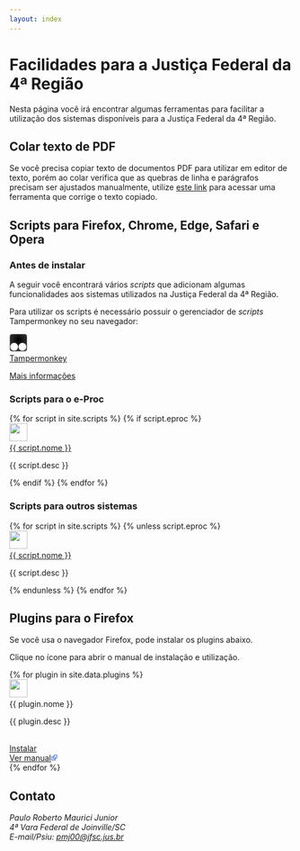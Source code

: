 ```yaml
---
layout: index
---
```


# Facilidades para a Justiça Federal da 4ª Região

Nesta página você irá encontrar algumas ferramentas para facilitar a utilização
dos sistemas disponíveis para a Justiça Federal da 4ª Região.

## Colar texto de PDF

Se você precisa copiar texto de documentos PDF para utilizar em editor de texto,
porém ao colar verifica que as quebras de linha e parágrafos precisam ser ajustados manualmente,
utilize [este link](/colar-texto-pdf) para acessar uma ferramenta que corrige o texto copiado.

## Scripts para Firefox, Chrome, Edge, Safari e Opera

### Antes de instalar

A seguir você encontrará vários _scripts_ que adicionam algumas funcionalidades
aos sistemas utilizados na Justiça Federal da 4ª Região.

Para utilizar os scripts é necessário possuir o gerenciador de _scripts_ Tampermonkey no seu navegador:

<div class="desktop">

<div class="icon">
<a href="/gerenciadores.html">
<img src="images/tampermonkey.svg" alt="" width="32" height="32"/>
<br>
Tampermonkey
</a>
</div>

</div>

[Mais informações](/gerenciadores.html)

<h3 id="scripts">Scripts para o e-Proc</h3>

<div class="desktop">
{% for script in site.scripts %}
	{% if script.eproc %}
	<div class="icon">
		<a href="{{ script.url }}">
		<img src="images/{{ script.icone }}" alt="" width="32" height="32"/>
		<br>
		{{ script.nome }}
		</a>
		<p>{{ script.desc }}</p>
	</div>
	{% endif %}
{% endfor %}
</div>

### Scripts para outros sistemas

<div class="desktop">
{% for script in site.scripts %}
	{% unless script.eproc %}
	<div class="icon">
		<a href="{{ script.url }}">
		<img src="images/{{ script.icone }}" alt="" width="32" height="32"/>
		<br>
		{{ script.nome }}
		</a>
		<p>{{ script.desc }}</p>
	</div>
	{% endunless %}
{% endfor %}
</div>

## Plugins para o Firefox

Se você usa o navegador Firefox, pode instalar os plugins abaixo.

Clique no ícone para abrir o manual de instalação e utilização.

<div class="desktop">
{% for plugin in site.data.plugins %}
<div class="icon">
	<img src="images/{{ plugin.icone }}" alt="" width="32" height="32"/><br>
	<span>{{ plugin.nome }}</span>
	<p>{{ plugin.desc }}</p>
	<br><a href="{{ plugin.urldownload }}">Instalar</a>
	<br><a href="{{ plugin.url }}" target="_blank" rel="noopener">
		Ver manual<img src="images/newwindow.svg" alt="" width="12" height="12"/>
	</a>
</div>
{% endfor %}
</div>

## Contato

<address>Paulo Roberto Maurici Junior<br>
4ª Vara Federal de Joinville/SC<br>
E-mail/Psiu: <a href="mailto:&#112;&#109;&#106;&#48;&#48;&#064;&#106;&#102;&#115;&#099;&#046;&#106;&#117;&#115;&#046;&#098;&#114;">&#112;&#109;&#106;&#48;&#48;&#064;&#106;&#102;&#115;&#099;&#046;&#106;&#117;&#115;&#046;&#098;&#114;</a>
</address>
